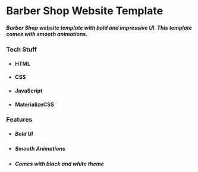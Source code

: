 # Barber Shop Website Template

##### Barber Shop website template with bold and impressive UI. This template comes with smooth animations.

### Tech Stuff

- #### HTML
- #### CSS
- #### JavaScript
- #### MaterializeCSS

### Features

- ##### Bold UI
- ##### Smooth Animations
- ##### Comes with black and white theme
